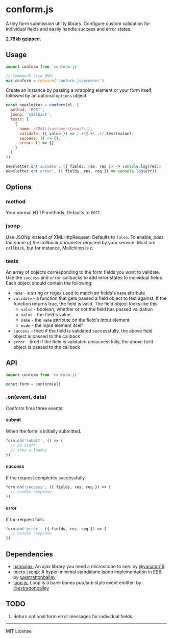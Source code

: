 # conform.js
A tiny form submission utility library. Configure custom validation for individual fields and easily handle success and error states. 

**2.76kb gzipped.**

## Usage
```javascript
import conform from 'conform.js'

// CommonJS (via UMD)
var conform = require('conform.js/browser')
```

Create an instance by passing a wrapping element or your form itself, followed by an optional `options` object.
```javascript
const newsletter = conform(el, {
  method: 'POST',
  jsonp: 'callback',
  tests: [
    {
      name: /EMAIL|customer\[email\]/,
      validate: ({ value }) => /.+\@.+\..+/.test(value),
      success: () => {},
      error: () => {} 
    }
  ]
})

newsletter.on('success', ({ fields, res, req }) => console.log(res))
newsletter.on('error', ({ fields, res, req }) => console.log(err))
```

## Options

### method
Your normal HTTP methods. Defaults to `POST`.

### jsonp
Use JSONp instead of XMLHttpRequest. Defaults to `false`. To enable, *pass the name of the callback parameter* required by your service. Most are `callback`, but for instance, Mailchimp is `c`.

### tests
An array of objects corresponding to the form fields you want to validate. Use the `success` and `error` callbacks to add error states to individual fields Each object should contain the following:
- `name` - a string or regex used to match an fields's `name` attribute
- `validate` - a function that gets passed a field object to test against. If the function returns true, the field is valid. The field object looks like this:
  - `valid` - boolean, whether or not the field has passed validation 
  - `value` - the field's value
  - `name` - the `name` attribute on the field's input element
  - `node` - the input element itself
- `success` - fired if the field is validated successfully, the above field object is passed to the callback 
- `error` - fired if the field is validated unsuccessfully, the above field object is passed to the callback 

## API
```javascript
import conform from 'conform.js'

const form = conform(el)
```

### .on(event, data) 
Conform fires three events:

#### submit
When the form is initially submitted.
```javascript
form.on('submit', () => {
  // do stuff
  // show a loader
})
```

#### success
If the request completes successfully.
```javascript
form.on('success', ({ fields, res, req }) => {
  // handle response
})
```

#### error
If the request fails.
```javascript
form.on('error', ({ fields, res, req }) => {
  // handle response
})
```

## Dependencies 
- [nanoajax:](https://github.com/yanatan16/nanoajax) An ajax library you need a microscope to see. by [@yanatan16](https://github.com/yanatan16)
- [micro-jsonp:](https://github.com/estrattonbailey/micro-jsonp) A hyper-minimal standalone jsonp implementation in ES6. by [@estrattonbailey](https://github.com/estrattonbailey)
- [loop.js:](https://github.com/estrattonbailey/loop.js) Loop is a bare-bones pub/sub style event emitter. by [@estrattonbailey](https://github.com/estrattonbailey)

## TODO
1. Return optional form error messages for individual fields.

* * *
MIT License
